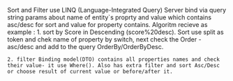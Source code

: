 Sort and Filter use LINQ (Language-Integrated Query) 
Server bind via query string params about name of entity`s proprty and value which contains asc/desc for sort and value for property contains.
Algoritm recieve as example : 
	1. sort by Score in Descending (score%20desc). 
Sort use split as token and chek name of property by switch, next check the Order - asc/desc and add to the query OrderBy/OrderByDesc.

	2. filter Binding model(DTO) contains all properties names and check their value- it use Where(). Also has extra filter and sort Asc/Desc or choose result of current value or before/after it.